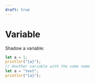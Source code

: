 ```yaml
---
draft: true
---
```


# Variable

Shadow a variable:

```rust
let a = 1;
println!("{a}");
// Another variable with the same name
let a = "text";
println!("{a}");
```
